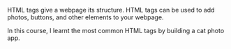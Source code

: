 HTML tags give a webpage its structure. HTML tags can be used to add photos, buttons, and other elements to your webpage.

In this course, I learnt the most common HTML tags by building a cat photo app.
